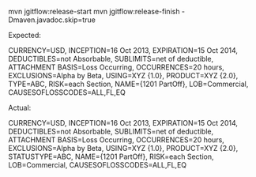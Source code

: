 mvn jgitflow:release-start
mvn jgitflow:release-finish -Dmaven.javadoc.skip=true




Expected:

CURRENCY=USD,
INCEPTION=16 Oct 2013,
EXPIRATION=15 Oct 2014,
DEDUCTIBLES=not Absorbable,
SUBLIMITS=net of deductible,
ATTACHMENT BASIS=Loss Occurring,
OCCURRENCES=20 hours,
EXCLUSIONS=Alpha by Beta,
USING=XYZ {1.0},
PRODUCT=XYZ {2.0},
TYPE=ABC,
RISK=each Section,
NAME={1201 PartOff},
LOB=Commercial,
CAUSESOFLOSSCODES=ALL,FL,EQ


Actual:

CURRENCY=USD,
INCEPTION=16 Oct 2013,
EXPIRATION=15 Oct 2014,
DEDUCTIBLES=not Absorbable,
SUBLIMITS=net of deductible,
ATTACHMENT BASIS=Loss Occurring,
OCCURRENCES=20 hours,
EXCLUSIONS=Alpha by Beta,
USING=XYZ {1.0},
PRODUCT=XYZ {2.0},
STATUSTYPE=ABC,
NAME={1201 PartOff},
RISK=each Section,
LOB=Commercial,
CAUSESOFLOSSCODES=ALL,FL,EQ